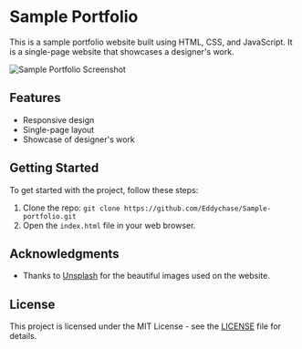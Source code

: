# Sample Portfolio

This is a sample portfolio website built using HTML, CSS, and JavaScript. It is a single-page website that showcases a designer's work.

![Sample Portfolio Screenshot](https://i.imgur.com/2Q0TK0m.png)

## Features

- Responsive design
- Single-page layout
- Showcase of designer's work

## Getting Started

To get started with the project, follow these steps:

1. Clone the repo: `git clone https://github.com/Eddychase/Sample-portfolio.git`
2. Open the `index.html` file in your web browser.

## Acknowledgments

- Thanks to [Unsplash](https://unsplash.com/) for the beautiful images used on the website.

## License

This project is licensed under the MIT License - see the [LICENSE](LICENSE) file for details.
